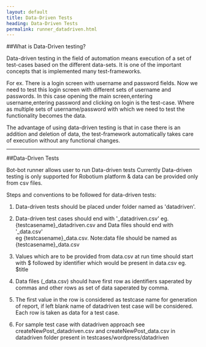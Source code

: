 ```yaml
---
layout: default
title: Data-Driven Tests
heading: Data-Driven Tests
permalink: runner_datadriven.html
---
```


##What is Data-Driven testing?

Data-driven testing in the field of automation means execution of a set of test-cases based on the different data-sets. It is one of the important concepts that is implemented many test-frameworks. 

For ex. There is a login screen with username and password fields. Now we need to test this login screen with different sets of username and passwords. In this case opening the main screen,entering username,entering password and clicking on login is the test-case. Where as multiple sets of username/password with which we need to test the functionality becomes the data.

The advantage of using data-driven testing is that in case there is an addition and deletion of data, the test-framework automatically takes care of execution without any functional changes.

----------------
##Data-Driven Tests

Bot-bot runner allows user to run Data-driven tests
Currently Data-driven testing is only supported for Robotium platform & data can be provided only from csv files.

Steps and conventions to be followed for data-driven tests:

1. Data-driven tests should be placed under folder named as 'datadriven'.

2. Data-driven test cases should end with '_datadriven.csv' eg. {testcasename}_datadriven.csv and Data files should end with '_data.csv'  
   eg {testcasename}_data.csv. Note:data file should be named as {testcasename}_data.csv 

3. Values which are to be provided from data.csv at run time should start with $ followed by identifier which would be present in data.csv eg. $title

4. Data files (_data.csv) should have first row as identifiers saperated by commas and other rows as set of data saperated by comma.

5. The first value in the row is considered as testcase name for generation of report, if left blank name of datadriven test case will be considered. Each row is taken as data for a test case.

6. For sample test case with datadriven approach see createNewPost_datadriven.csv and createNewPost_data.csv in datadriven folder present in testcases/wordpress/datadriven 
